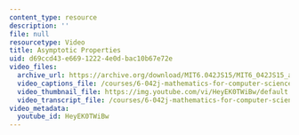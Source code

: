 ```yaml
---
content_type: resource
description: ''
file: null
resourcetype: Video
title: Asymptotic Properties
uid: d69ccd43-e669-1222-4e0d-bac10b67e72e
video_files:
  archive_url: https://archive.org/download/MIT6.042JS15/MIT6_042JS15_asymptoticproperties_ipod.mp4
  video_captions_file: /courses/6-042j-mathematics-for-computer-science-spring-2015/39a3cd1db44359f990dc5afe60dea9d3_HeyEK0TWiBw.vtt
  video_thumbnail_file: https://img.youtube.com/vi/HeyEK0TWiBw/default.jpg
  video_transcript_file: /courses/6-042j-mathematics-for-computer-science-spring-2015/3d8172bbcc4817c265375acdde046b0d_HeyEK0TWiBw.pdf
video_metadata:
  youtube_id: HeyEK0TWiBw
---
```

